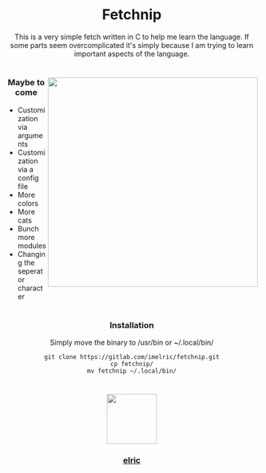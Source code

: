 <div align="center">

# Fetchnip
This is a very simple fetch written in C to help me learn the language.
If some parts seem overcomplicated it's simply because I am trying to learn important aspects of the language.
#

<img alt="" src="https://imgur.com/jTuDxy9.gif" width="420px" align="right"></img>

### Maybe to come

</div>

* Customization via arguments
* Customization via a config file
* More colors
* More cats
* Bunch more modules
* Changing the seperator character

<div align=center>

#

### Installation

Simply move the binary to /usr/bin or ~/.local/bin/
```
git clone https://gitlab.com/imelric/fetchnip.git
cp fetchnip/
mv fetchnip ~/.local/bin/
```

</div>

#

<div id="header" align="center">
  <a href="https://gitlab.com/imelric">
    <img src="https://imgur.com/JTojIaG.png" width="100"/>
  </a>
  <a href="https://github.com/onelric/">
    <h3>elric</h3>  
  </a>
</div>

